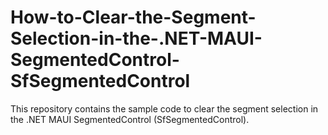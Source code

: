 # How-to-Clear-the-Segment-Selection-in-the-.NET-MAUI-SegmentedControl-SfSegmentedControl
This repository contains the sample code to clear the segment selection in the .NET MAUI SegmentedControl (SfSegmentedControl).
